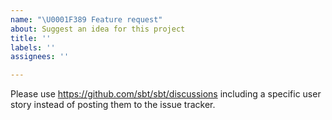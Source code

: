 ```yaml
---
name: "\U0001F389 Feature request"
about: Suggest an idea for this project
title: ''
labels: ''
assignees: ''

---
```


Please use https://github.com/sbt/sbt/discussions including a specific user story instead of posting them to the issue tracker.
